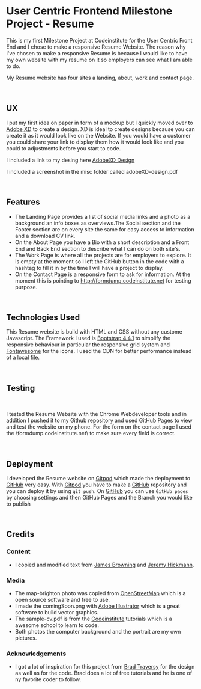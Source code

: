 # User Centric Frontend Milestone Project - Resume


This is my first Milestone Project at Codeinstitute for the User Centric Front End and I chose to make a responsive Resume Website.
The reason why I've chosen to make a responsive Resume is because I would like to have my own website with my resume on it so employers can see what I am able to do.

My Resume website has four sites a landing, about, work and contact page.


<br>

## UX

I put my first idea on paper in form of a mockup but I quickly moved over to [Adobe XD](https://www.adobe.com/uk/products/xd.html?sdid=88X75SKR&mv=search&ef_id=Cj0KCQiAvJXxBRCeARIsAMSkApokdEG1qLZ7AAelXbuk6Bx77_dvxmhqV1YGRG5SvEHNoULkb9UrjbsaAjVqEALw_wcB:G:s&s_kwcid=AL!3085!3!340667162876!e!!g!!adobe%20xd) to create a design.
XD is ideal to create designs because you can create it as it would look like on the Website.
If you would have a customer you could share your link to display them how it would look like and you 
could to adjustments before you start to code.

I included a link to my desing here [AdobeXD Design](https://xd.adobe.com/view/7c4d4b34-2d35-4f75-6c94-dc922dd6e609-0a7c/)

I included a screenshot in the misc folder called adobeXD-design.pdf

<br>

## Features

- The Landing Page provides a list of social media links and a photo as a background an info boxes as overviews.The Social section and the Footer section are on every site the same for easy access to information and a download CV link.
- On the About Page you have a Bio with a short description and a Front End and Back End section to describe what I can do on both site's.
- The Work Page is where all the projects are for employers to explore. It is empty at the moment so I left the GitHub button in the code with a hashtag to fill it in by the time I will have a project to display.
- On the Contact Page is a responsive form to ask for information. At the moment this is pointing to http://formdump.codeinstitute.net for testing purpose.

<br>

## Technologies Used

This Resume website is build with HTML and CSS without any custome Javascript.
The Framework I used is [Bootstrap 4.4.1](https://getbootstrap.com/) to simplify the responsive behaviour in particular the responsive grid system
 and [Fontawesome](https://fontawesome.com/) for the icons. I used the CDN for better performance instead of a local file.

 <br>

## Testing
<br>

I tested the Resume Website with the Chrome Webdeveloper tools and in addition I pushed it to my Github repository and used GitHub Pages to view and test the website on my phone.
For the form on the contact page I used the \formdump.codeinstitute.net\ to make sure every field is correct.

<br>

## Deployment

I developed the Resume website on [Gitpod](https://gitpod.io/workspaces/) which made the deployment to [GitHub](https://github.com) very easy.
With [Gitpod](https://gitpod.io/workspaces/) you have to make a [GitHub](https://github.com) repository and you can deploy it by using `git push`.
On [GitHub](https://github.com/) you can use `GitHub pages` by choosing settings and then GitHub Pages and the Branch you would like to publish 

<br>

## Credits

### Content
- I copied and modified text from [James Browning](https://jamesbr.uk/) and [Jeremy Hickmann](https://jeremyhickman.co.uk/).

### Media
- The map-brighton photo was copied from [OpenStreetMap](https://www.openstreetmap.org/) which is a open source software and free to use.
- I made the comingSoon.png with [Adobe Illustrator](https://www.adobe.com/uk/products/illustrator.html?gclid=Cj0KCQiAmZDxBRDIARIsABnkbYT8cFYFIIUMO4BND1jtosVnU_p2I8KecW6Yje0rlnF1nsb6JD8z1J4aAiU1EALw_wcB&sdid=88X75SKR&mv=search&ef_id=Cj0KCQiAmZDxBRDIARIsABnkbYT8cFYFIIUMO4BND1jtosVnU_p2I8KecW6Yje0rlnF1nsb6JD8z1J4aAiU1EALw_wcB:G:s&s_kwcid=AL!3085!3!340693275316!b!!g!!%2Billustrator%20%2Badobe) which is a great software to build vector graphics.
- The sample-cv.pdf is from the [Codeinstitute](https://codeinstitute.net/) tutorials which is a awesome school to learn to code.
- Both photos the computer background and the portrait are my own pictures.

### Acknowledgements
- I got a lot of inspiration for this project from [Brad Traversy](https://www.traversymedia.com/) for the design as well as for the code. Brad does a lot of free tutorials and he is one of ny favorite coder to follow.



